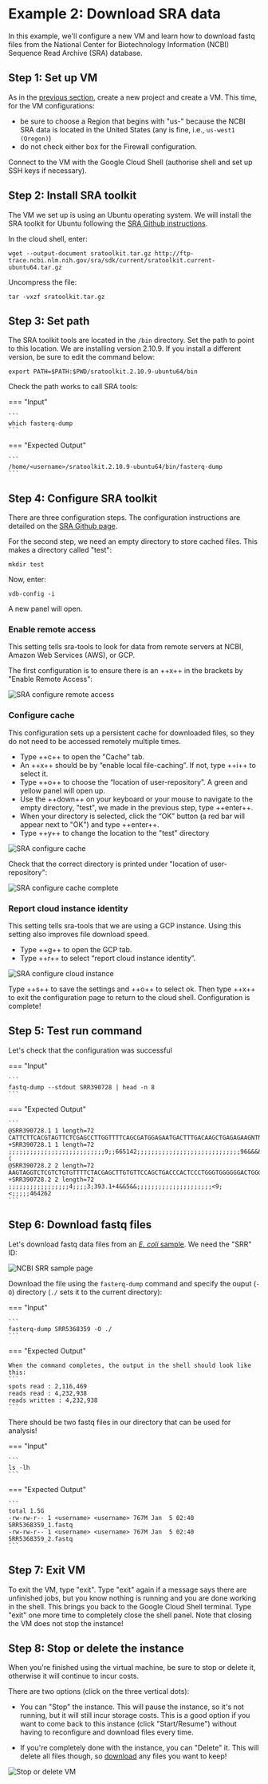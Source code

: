 # Example 2: Download SRA data

In this example, we'll configure a new VM and learn how to download fastq files from the National Center for Biotechnology Information (NCBI) Sequence Read Archive (SRA) database.

## Step 1: Set up VM

As in the [previous section](./gcp2.md), create a new project and create a VM. This time, for the VM configurations:

- be sure to choose a Region that begins with "us-" because the NCBI SRA data is located in the United States (any is fine, i.e., `us-west1 (Oregon)`)
- do not check either box for the Firewall configuration.

Connect to the VM with the Google Cloud Shell (authorise shell and set up SSH keys if necessary).


## Step 2: Install SRA toolkit

The VM we set up is using an Ubuntu operating system. We will install the SRA toolkit for Ubuntu following the [SRA Github instructions](https://github.com/ncbi/sra-tools/wiki/02.-Installing-SRA-Toolkit).

In the cloud shell, enter:

```
wget --output-document sratoolkit.tar.gz http://ftp-trace.ncbi.nlm.nih.gov/sra/sdk/current/sratoolkit.current-ubuntu64.tar.gz
```

Uncompress the file:

```
tar -vxzf sratoolkit.tar.gz
```

## Step 3: Set path

The SRA toolkit tools are located in the `/bin` directory. Set the path to point to this location. We are installing version 2.10.9. If you install a different version, be sure to edit the command below:

```
export PATH=$PATH:$PWD/sratoolkit.2.10.9-ubuntu64/bin
```

Check the path works to call SRA tools:

=== "Input"

    ```
    which fasterq-dump
    ```

=== "Expected Output"

    ```
    /home/<username>/sratoolkit.2.10.9-ubuntu64/bin/fasterq-dump
    ```

## Step 4: Configure SRA toolkit

There are three configuration steps. The configuration instructions are detailed on the [SRA Github page](https://github.com/ncbi/sra-tools/wiki/03.-Quick-Toolkit-Configuration).

For the second step, we need an empty directory to store cached files. This makes a directory called "test":

```
mkdir test
```

Now, enter:

```
vdb-config -i
```

A new panel will open.

### Enable remote access

This setting tells sra-tools to look for data from remote servers at NCBI, Amazon Web Services (AWS), or GCP.

The first configuration is to ensure there is an ++x++ in the brackets by "Enable Remote Access":

![](./gcp_images/sra_config1.png "SRA configure remote access")

### Configure cache

This configuration sets up a persistent cache for downloaded files, so they do not need to be accessed remotely multiple times.

- Type ++c++ to open the "Cache" tab.
- An ++x++ should be by “enable local file-caching”. If not, type ++i++ to select it.
- Type ++o++ to choose the “location of user-repository”. A green and yellow panel will open up.
- Use the ++down++ on your keyboard or your mouse to navigate to the empty directory, "test", we made in the previous step, type ++enter++.
- When your directory is selected, click the “OK” button (a red bar will appear next to "OK") and type ++enter++.
- Type ++y++ to change the location to the "test" directory

![](./gcp_images/sra_config2.png "SRA configure cache")

Check that the correct directory is printed under "location of user-repository":

![](./gcp_images/sra_config3.png "SRA configure cache complete")

### Report cloud instance identity

This setting tells sra-tools that we are using a GCP instance. Using this setting also improves file download speed.

- Type ++g++ to open the GCP tab.
- Type ++r++ to select “report cloud instance identity”.

![](./gcp_images/sra_config4.png "SRA configure cloud instance")

Type ++s++ to save the settings and ++o++ to select ok. Then type ++x++ to exit the configuration page to return to the cloud shell. Configuration is complete!

## Step 5: Test run command

Let's check that the configuration was successful

=== "Input"

    ```
    fastq-dump --stdout SRR390728 | head -n 8
    ```

=== "Expected Output"

    ```
    @SRR390728.1 1 length=72
    CATTCTTCACGTAGTTCTCGAGCCTTGGTTTTCAGCGATGGAGAATGACTTTGACAAGCTGAGAGAAGNTNC
    +SRR390728.1 1 length=72
    ;;;;;;;;;;;;;;;;;;;;;;;;;;;9;;665142;;;;;;;;;;;;;;;;;;;;;;;;;;;;;96&&&&(
    @SRR390728.2 2 length=72
    AAGTAGGTCTCGTCTGTGTTTTCTACGAGCTTGTGTTCCAGCTGACCCACTCCCTGGGTGGGGGGACTGGGT
    +SRR390728.2 2 length=72
    ;;;;;;;;;;;;;;;;;4;;;;3;393.1+4&&5&&;;;;;;;;;;;;;;;;;;;;;<9;<;;;;;464262
    ```

## Step 6: Download fastq files

Let's download fastq data files from an [*E. coli* sample](https://www.ncbi.nlm.nih.gov/sra/SRR5368359). We need the "SRR" ID:

![](./gcp_images/sra_example_sample.png "NCBI SRR sample page")

Download the file using the `fasterq-dump` command and specify the ouput (`-O`) directory (`./` sets it to the current directory):

=== "Input"

    ```
    fasterq-dump SRR5368359 -O ./
    ```

=== "Expected Output"

    When the command completes, the output in the shell should look like this:
    ```
    spots read : 2,116,469
    reads read : 4,232,938
    reads written : 4,232,938
    ```

There should be two fastq files in our directory that can be used for analysis!

=== "Input"

    ```
    ls -lh
    ```

=== "Expected Output"

    ```
    total 1.5G
    -rw-rw-r-- 1 <username> <username> 767M Jan  5 02:40 SRR5368359_1.fastq
    -rw-rw-r-- 1 <username> <username> 767M Jan  5 02:40 SRR5368359_2.fastq
    ```

## Step 7: Exit VM

To exit the VM, type "exit". Type "exit" again if a message says there are unfinished jobs, but you know nothing is running and you are done working in the shell. This brings you back to the Google Cloud Shell terminal. Type "exit" one more time to completely close the shell panel. Note that closing the VM does not stop the instance!

## Step 8: Stop or delete the instance

When you're finished using the virtual machine, be sure to stop or delete it, otherwise it will continue to incur costs.

There are two options (click on the three vertical dots):

- You can "Stop" the instance. This will pause the instance, so it's not running, but it will still incur storage costs. This is a good option if you want to come back to this instance (click "Start/Resume") without having to reconfigure and download files every time.

- If you're completely done with the instance, you can "Delete" it. This will delete all files though, so [download](./gcp3.md#files-to-bucket) any files you want to keep!

![](./gcp_images/gcp_vmstop.png "Stop or delete VM")
